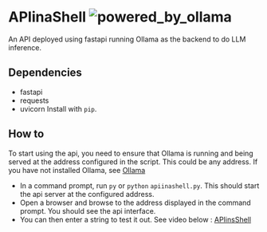 # APIinaShell ![powered_by_ollama](https://github.com/perpendicularai/APIinaShell/assets/146530480/17f63654-3a1c-4188-8721-62de611725bf)

An API deployed using fastapi running Ollama as the backend to do LLM inference.

## Dependencies
- fastapi
- requests
- uvicorn
Install with `pip`.

## How to
To start using the api, you need to ensure that Ollama is running and being served at the address configured in the script. This could be any address. If you have not installed Ollama, see [Ollama](https://ollama.com)
- In a command prompt, run `py` or `python` `apiinashell.py`.
This should start the api server at the configured address.
- Open a browser and browse to the address displayed in the command prompt. You should see the api interface.
- You can then enter a string to test it out. See video below :
[APIinsShell](https://github.com/perpendicularai/APIinaShell/assets/146530480/87491a67-4691-4574-90ae-ed55d4126b58)

